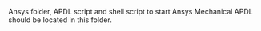Ansys folder, APDL script and shell script to start Ansys Mechanical APDL should be located in this folder.
